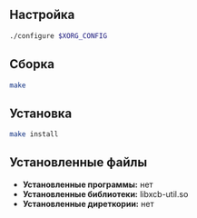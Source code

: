 <package-info :package="package" showsbu2></package-info>

<script>
		new Vue({
		el: '#main',
		data: { package: {} },
		mounted: function () {
				this.getPackage('xcb-util');
		},
		methods: {
			getPackage: function(name) {
					getPackage(name)
					.then(response => this.package = response);
			},
		}
  })
</script>

## Настройка

```bash
./configure $XORG_CONFIG
```
## Сборка

```bash
make
```

## Установка

```bash
make install
```

## Установленные файлы
* **Установленные программы:** нет
* **Установленные библиотеки:** libxcb-util.so
* **Установленные диреткории:** нет
